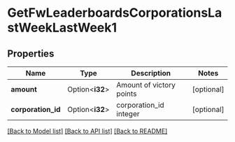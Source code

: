 # GetFwLeaderboardsCorporationsLastWeekLastWeek1

## Properties

Name | Type | Description | Notes
------------ | ------------- | ------------- | -------------
**amount** | Option<**i32**> | Amount of victory points | [optional]
**corporation_id** | Option<**i32**> | corporation_id integer | [optional]

[[Back to Model list]](../README.md#documentation-for-models) [[Back to API list]](../README.md#documentation-for-api-endpoints) [[Back to README]](../README.md)


